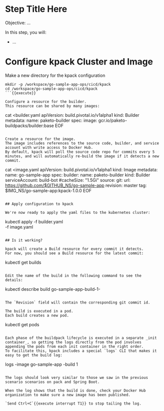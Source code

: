 # Step Title Here

Objective:
...

In this step, you will:
- ...

# Configure kpack Cluster and Image

Make a new directory for the kpack configuration
```
mkdir -p /workspace/go-sample-app-ops/cicd/kpack
cd /workspace/go-sample-app-ops/cicd/kpack
```{{execute}}

Configure a resource for the builder.
This resource can be shared by many images:
```
cat <<EOF >builder.yaml
apiVersion: build.pivotal.io/v1alpha1
kind: Builder
metadata:
  name: paketo-builder
spec:
  image: gcr.io/paketo-buildpacks/builder:base
EOF
```{{execute}}

Create a resource for the image.
The image includes references to the source code, builder, and service account with write access to Docker Hub.
By default, kpack will poll the source code repo for commits every 5 minutes, and will automatically re-build the image if it detects a new commit.

```
cat <<EOF >image.yaml
apiVersion: build.pivotal.io/v1alpha1
kind: Image
metadata:
  name: go-sample-app
spec:
  builder:
    name: paketo-builder
    kind: Builder
  serviceAccount: build-bot
  #cacheSize: "1.5Gi"
  source:
    git:
      url: https://github.com/$GITHUB_NS/go-sample-app
      revision: master
  tag: $IMG_NS/go-sample-app:kpack-1.0.0
EOF
```{{execute}}

## Apply configuration to kpack

We're now ready to apply the yaml files to the kubernetes cluster:
```
kubectl apply -f builder.yaml \
              -f image.yaml
```{{execute}}

## Is it working?

kpack will create a Build resource for every commit it detects.
For now, you should see a Build resource for the latest commit:
```
kubectl get builds
```{{execute}}

Edit the name of the build in the following command to see the details:
```
kubectl describe build go-sample-app-build-1-<uuid>
```{{copy}}

The `Revision` field will contain the corresponding git commit id.

The build is executed in a pod.
Each build creates a new pod.
```
kubectl get pods
```{{execute}}

Each phase of the buildpack lifecycle is executed in a separate _init container_, so getting the logs directly from the pod involves appending the pods from each init container in the right order.
To facilitate this, kpack includes a special `logs` CLI that makes it easy to get the build log:
```
logs -image go-sample-app -build 1
```{{execute}}

The logs should look very similar to those we saw in the previous scenario scenarios on pack and Spring Boot.

When the log shows that the build is done, check your Docker Hub organization to make sure a new image has been published.

`Send Ctrl+C`{{execute interrupt T1}} to stop tailing the log.
